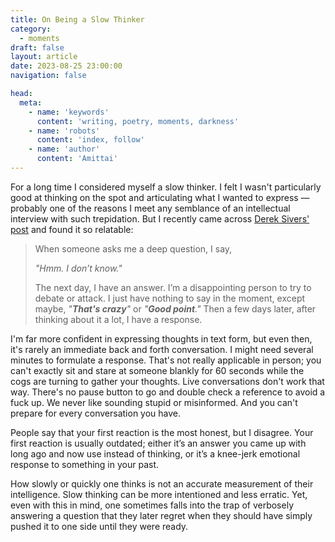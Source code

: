 ```yaml
---
title: On Being a Slow Thinker
category:
  - moments
draft: false
layout: article
date: 2023-08-25 23:00:00
navigation: false

head:
  meta:
    - name: 'keywords'
      content: 'writing, poetry, moments, darkness'
    - name: 'robots'
      content: 'index, follow'
    - name: 'author'
      content: 'Amittai'
---
```


For a long time I considered myself a slow thinker.
I felt I wasn't particularly good at thinking on the spot
and articulating what I wanted to express
&mdash; probably one of the reasons I meet any semblance of
an intellectual interview with such trepidation.
But I recently came across [Derek Sivers' post][sivers] and found it so relatable:

> When someone asks me a deep question, I say,
>
> _"Hmm. I don’t know."_
>
> The next day, I have an answer.
> I’m a disappointing person to try to debate or attack.
> I just have nothing to say in the moment, except maybe, _"**That's crazy**"_ or _"**Good point**."_
> Then a few days later, after thinking about it a lot, I have a response.

I'm far more confident in expressing thoughts in text form, but even then,
it's rarely an immediate back and forth conversation.
I might need several minutes to formulate a response.
That's not really applicable in person;
you can't exactly sit and stare at someone blankly for $60$ seconds
while the cogs are turning to gather your thoughts.
Live conversations don't work that way. There's no pause button to go and double check a reference to avoid a fuck up. We never like sounding stupid or misinformed. And you can't prepare for every conversation you have.

People say that your first reaction is the most honest, but I disagree.
Your first reaction is usually outdated;
either it’s an answer you came up with long ago and now use instead of thinking,
or it’s a knee-jerk emotional response to something in your past.

How slowly or quickly one thinks is not an accurate measurement of their intelligence.
Slow thinking can be more intentioned and less erratic.
Yet, even with this in mind, one sometimes falls into the trap
of verbosely answering a question that they later regret
when they should have simply pushed it to one side until they were ready.


[sivers]: https://sive.rs/slow
